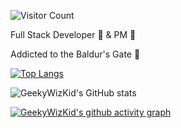![Visitor Count](https://profile-counter.glitch.me/GeekyWizKid/count.svg)

Full Stack Developer 🔧 & PM 🧠

Addicted to the Baldur's Gate 🎲

[![Top Langs](https://github-readme-stats.vercel.app/api/top-langs/?username=GeekyWizKid)](https://github.com/anuraghazra/github-readme-stats)

![GeekyWizKid's GitHub stats](https://github-readme-stats.vercel.app/api?username=GeekyWizKid&show_icons=true&bg_color=30,e96443,904e95&title_color=fff&text_color=fff)

[![GeekyWizKid's github activity graph](https://github-readme-activity-graph.vercel.app/graph?username=GeekyWizKid&theme=github-compact	)](https://github.com/GeekyWizKid/github-readme-activity-graph)
<!---
GeekyWizKid/GeekyWizKid is a ✨ special ✨ repository because its `README.md` (this file) appears on your GitHub profile.
You can click the Preview link to take a look at your changes.
--->
